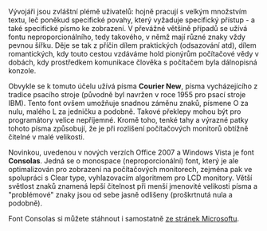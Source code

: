 <!-- dcterms:identifier = aspnetcz#121 -->
<!-- dcterms:title = Consolas: Ideální font pro zdrojové kódy -->
<!-- dcterms:abstract = Vývojáři jsou zvláštní plémě uživatelů: hojně pracují s velkým množstvím textu, leč poněkud specifické povahy, který vyžaduje specifický přístup - a také specifické písmo ke zobrazení. V Office 2007 a WIndows Vista je k tomuto účelu nadmíru vhodný font Consolas, který si ale můžete stáhnout i samostatně. -->
<!-- np9:categoryId = 1 -->
<!-- x4w:category = Tipy, triky -->
<!-- np9:authorId = 1 -->
<!-- np9:authorEmail = michal.valasek@altairis.cz -->
<!-- dcterms:creator = Michal Altair Valášek -->
<!-- dcterms:created = 2006-11-04T00:35:33.603+01:00 -->
<!-- dcterms:dateAccepted = 2006-11-04T00:35:33.603+01:00 -->

Vývojáři jsou zvláštní plémě uživatelů: hojně pracují s velkým množstvím textu, leč poněkud specifické povahy, který vyžaduje specifický přístup - a také specifické písmo ke zobrazení. V převážné většině případů se užívá fontu neproporcionálního, tedy takového, v němž mají různé znaky vždy pevnou šířku. Děje se tak z příčin dílem praktických (odsazování atd), dílem romantických, kdy touto cestou vzdáváme hold pionýrům počítačové vědy v dobách, kdy prostředkem komunikace člověka s počítačem byla dálnopisná konzole.

Obvykle se k tomuto účelu užívá písma **Courier New**, písma vycházejícího z tradice psacího stroje (původně byl navržen v roce 1955 pro psací stroje IBM). Tento font ovšem umožňuje snadnou záměnu znaků, písmene O za nulu, malého L za jedničku a podobně. Takové překlepy mohou být pro programátory velice nepříjemné. Kromě toho, tenké tahy a výrazné patky tohoto písma způsobují, že je při rozlišení počítačových monitorů obtížně čitelné v malé velikosti.

Novinkou, uvedenou v nových verzích Office 2007 a Windows Vista je font **Consolas**. Jedná se o monospace (neproporcionální) font, který je ale optimalizován pro zobrazení na počítačových monitorech, zejména pak ve spolupráci s Clear type, vyhlazovacím algoritmem pro LCD monitory. Větší světlost znaků znamená lepší čitelnost při menší jmenovité velikosti písma a "problémové" znaky jsou od sebe jasně odlišeny (proškrtnutá nula a podobně).

Font Consolas si můžete stáhnout i samostatně [ze stránek Microsoftu](http://www.microsoft.com/downloads/details.aspx?familyid=22e69ae4-7e40-4807-8a86-b3d36fab68d3&displaylang=en).